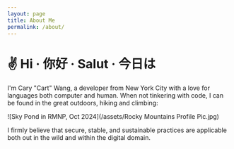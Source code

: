 ```yaml
---
layout: page
title: About Me
permalink: /about/
---
```


# ✌️ Hi · 你好 · Salut · 今日は
I'm Cary "Cart" Wang, a developer from New York City with a love for languages both computer and human.  When not tinkering with code, I can be found in the great outdoors, hiking and climbing:

![Sky Pond in RMNP, Oct 2024](/assets/Rocky Mountains Profile Pic.jpg)

I firmly believe that secure, stable, and sustainable practices are applicable both out in the wild and within the digital domain.